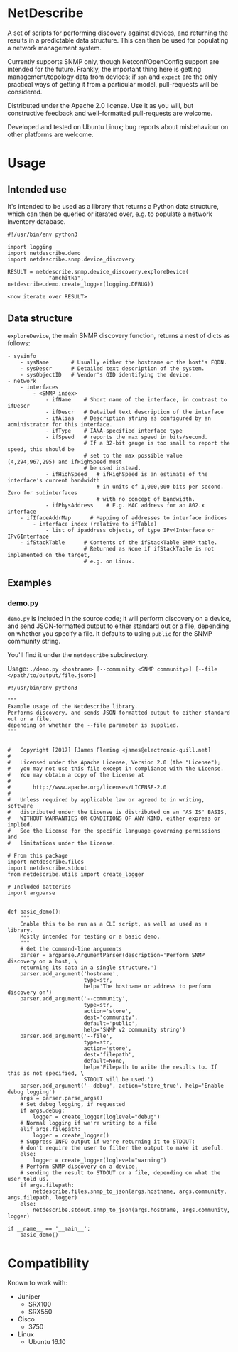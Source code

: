 NetDescribe
============

A set of scripts for performing discovery against devices, and returning the results in a predictable data structure.
This can then be used for populating a network management system.

Currently supports SNMP only, though Netconf/OpenConfig support are intended for the future. Frankly, the important thing here is getting management/topology data from devices; if `ssh` and `expect` are the only practical ways of getting it from a particular model, pull-requests will be considered.

Distributed under the Apache 2.0 license. Use it as you will, but constructive feedback and well-formatted pull-requests are welcome.

Developed and tested on Ubuntu Linux; bug reports about misbehaviour on other platforms are welcome.


# Usage

## Intended use

It's intended to be used as a library that returns a Python data structure, which can then be queried or iterated over, e.g. to populate a network inventory database.
```
#!/usr/bin/env python3

import logging
import netdescribe.demo
import netdescribe.snmp.device_discovery

RESULT = netdescribe.snmp.device_discovery.exploreDevice(
             "amchitka", netdescribe.demo.create_logger(logging.DEBUG))

<now iterate over RESULT>
```

## Data structure

`exploreDevice`, the main SNMP discovery function, returns a nest of dicts as follows:

```
- sysinfo
    - sysName       # Usually either the hostname or the host's FQDN.
    - sysDescr      # Detailed text description of the system.
    - sysObjectID   # Vendor's OID identifying the device.
- network
    - interfaces
        - <SNMP index>
            - ifName    # Short name of the interface, in contrast to ifDescr
            - ifDescr   # Detailed text description of the interface
            - ifAlias   # Description string as configured by an administrator for this interface.
            - ifType    # IANA-specified interface type
            - ifSpeed   # reports the max speed in bits/second.
                        # If a 32-bit gauge is too small to report the speed, this should be
                        # set to the max possible value (4,294,967,295) and ifHighSpeed must
                        # be used instead.
            - ifHighSpeed   # ifHighSpeed is an estimate of the interface's current bandwidth
                            # in units of 1,000,000 bits per second. Zero for subinterfaces
                            # with no concept of bandwidth.
            - ifPhysAddress    # E.g. MAC address for an 802.x interface
    - ifIfaceAddrMap      # Mapping of addresses to interface indices
        - interface index (relative to ifTable)
            - list of ipaddress objects, of type IPv4Interface or IPv6Interface
    - ifStackTable      # Contents of the ifStackTable SNMP table.
                        # Returned as None if ifStackTable is not implemented on the target,
                        # e.g. on Linux.
```


## Examples

### demo.py

`demo.py` is included in the source code; it will perform discovery on a device, and send JSON-formatted output to either standard out or a file, depending on whether you specify a file. It defaults to using `public` for the SNMP community string.

You'll find it under the `netdescribe` subdirectory.

Usage:
`./demo.py <hostname> [--community <SNMP community>] [--file </path/to/output/file.json>]`

```
#!/usr/bin/env python3

"""
Example usage of the Netdescribe library.
Performs discovery, and sends JSON-formatted output to either standard out or a file,
depending on whether the --file parameter is supplied.
"""


#   Copyright [2017] [James Fleming <james@electronic-quill.net]
#
#   Licensed under the Apache License, Version 2.0 (the "License");
#   you may not use this file except in compliance with the License.
#   You may obtain a copy of the License at
#
#       http://www.apache.org/licenses/LICENSE-2.0
#
#   Unless required by applicable law or agreed to in writing, software
#   distributed under the License is distributed on an "AS IS" BASIS,
#   WITHOUT WARRANTIES OR CONDITIONS OF ANY KIND, either express or implied.
#   See the License for the specific language governing permissions and
#   limitations under the License.

# From this package
import netdescribe.files
import netdescribe.stdout
from netdescribe.utils import create_logger

# Included batteries
import argparse


def basic_demo():
    """
    Enable this to be run as a CLI script, as well as used as a library.
    Mostly intended for testing or a basic demo.
    """
    # Get the command-line arguments
    parser = argparse.ArgumentParser(description='Perform SNMP discovery on a host, \
    returning its data in a single structure.')
    parser.add_argument('hostname',
                        type=str,
                        help='The hostname or address to perform discovery on')
    parser.add_argument('--community',
                        type=str,
                        action='store',
                        dest='community',
                        default='public',
                        help='SNMP v2 community string')
    parser.add_argument('--file',
                        type=str,
                        action='store',
                        dest='filepath',
                        default=None,
                        help='Filepath to write the results to. If this is not specified, \
                        STDOUT will be used.')
    parser.add_argument('--debug', action='store_true', help='Enable debug logging')
    args = parser.parse_args()
    # Set debug logging, if requested
    if args.debug:
        logger = create_logger(loglevel="debug")
    # Normal logging if we're writing to a file
    elif args.filepath:
        logger = create_logger()
    # Suppress INFO output if we're returning it to STDOUT:
    # don't require the user to filter the output to make it useful.
    else:
        logger = create_logger(loglevel="warning")
    # Perform SNMP discovery on a device,
    # sending the result to STDOUT or a file, depending on what the user told us.
    if args.filepath:
        netdescribe.files.snmp_to_json(args.hostname, args.community, args.filepath, logger)
    else:
        netdescribe.stdout.snmp_to_json(args.hostname, args.community, logger)

if __name__ == '__main__':
    basic_demo()
```


# Compatibility

Known to work with:
- Juniper
    - SRX100
    - SRX550
- Cisco
    - 3750
- Linux
    - Ubuntu 16.10
